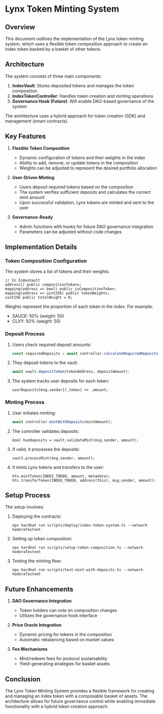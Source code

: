# Lynx Token Minting System

## Overview

This document outlines the implementation of the Lynx token minting system, which uses a flexible token composition approach to create an index token backed by a basket of other tokens.

## Architecture

The system consists of three main components:

1. **IndexVault**: Stores deposited tokens and manages the token composition
2. **IndexTokenController**: Handles token creation and minting operations
3. **Governance Hook (Future)**: Will enable DAO-based governance of the system

The architecture uses a hybrid approach for token creation (SDK) and management (smart contracts).

## Key Features

1. **Flexible Token Composition**
   - Dynamic configuration of tokens and their weights in the index
   - Ability to add, remove, or update tokens in the composition
   - Weights can be adjusted to represent the desired portfolio allocation

2. **User-Driven Minting**
   - Users deposit required tokens based on the composition
   - The system verifies sufficient deposits and calculates the correct mint amount
   - Upon successful validation, Lynx tokens are minted and sent to the user

3. **Governance-Ready**
   - Admin functions with hooks for future DAO governance integration
   - Parameters can be adjusted without code changes

## Implementation Details

### Token Composition Configuration

The system stores a list of tokens and their weights:

```solidity
// In IndexVault
address[] public compositionTokens;
mapping(address => bool) public isCompositionToken;
mapping(address => uint256) public tokenWeights;
uint256 public totalWeight = 0;
```

Weights represent the proportion of each token in the index. For example:
- SAUCE: 50% (weight: 50)
- CLXY: 50% (weight: 50)

### Deposit Process

1. Users check required deposit amounts:
   ```javascript
   const requiredDeposits = await controller.calculateRequiredDeposits(mintAmount);
   ```

2. They deposit tokens to the vault:
   ```javascript
   await vault.depositToken(tokenAddress, depositAmount);
   ```

3. The system tracks user deposits for each token:
   ```solidity
   userDeposits[msg.sender][_token] += _amount;
   ```

### Minting Process

1. User initiates minting:
   ```javascript
   await controller.mintWithDeposits(mintAmount);
   ```

2. The controller validates deposits:
   ```solidity
   bool hasDeposits = vault.validateMint(msg.sender, amount);
   ```

3. If valid, it processes the deposits:
   ```solidity
   vault.processMint(msg.sender, amount);
   ```

4. It mints Lynx tokens and transfers to the user:
   ```solidity
   hts.mintToken(INDEX_TOKEN, amount, metadata);
   hts.transferToken(INDEX_TOKEN, address(this), msg.sender, amount);
   ```

## Setup Process

The setup involves:

1. Deploying the contracts:
   ```
   npx hardhat run scripts/deploy/index-token-system.ts --network hederaTestnet
   ```

2. Setting up token composition:
   ```
   npx hardhat run scripts/setup-token-composition.ts --network hederaTestnet
   ```

3. Testing the minting flow:
   ```
   npx hardhat run scripts/test-mint-with-deposits.ts --network hederaTestnet
   ```

## Future Enhancements

1. **DAO Governance Integration**
   - Token holders can vote on composition changes
   - Utilizes the governance hook interface

2. **Price Oracle Integration**
   - Dynamic pricing for tokens in the composition
   - Automatic rebalancing based on market values

3. **Fee Mechanisms**
   - Mint/redeem fees for protocol sustainability
   - Yield-generating strategies for basket assets

## Conclusion

The Lynx Token Minting System provides a flexible framework for creating and managing an index token with a composable basket of assets. The architecture allows for future governance control while enabling immediate functionality with a hybrid token creation approach. 